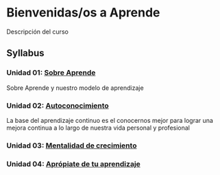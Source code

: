 # Bienvenidas/os a Aprende

Descripción del curso

## Syllabus

### Unidad 01: [Sobre Aprende](01-sobre-aprende)

Sobre Aprende y nuestro modelo de aprendizaje

### Unidad 02: [Autoconocimiento](02-autoconocimiento)

La base del aprendizaje continuo es el conocernos mejor para lograr una mejora
continua a lo largo de nuestra vida personal y profesional

### Unidad 03: [Mentalidad de crecimiento](03-mentalidad-crecimiento)


### Unidad 04: [Aprópiate de tu aprendizaje](04-apropiate-de-tu-aprendizaje)
